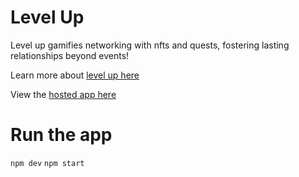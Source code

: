# Level Up
Level up gamifies networking with nfts and quests, fostering lasting relationships beyond events! 

Learn more about [level up here](https://www.canva.com/design/DAFb-lHH0p0/EGKWEwyPgjdccChua3g8fw/view?utm_content=DAFb-lHH0p0&utm_campaign=designshare&utm_medium=link&utm_source=publishsharelink#6)

View the [hosted app here](https://inquisitive-dusk-bbe67f.netlify.app/)

# Run the app

`npm dev`
`npm start`
